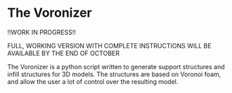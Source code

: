 # The Voronizer

!!WORK IN PROGRESS!!

FULL, WORKING VERSION WITH COMPLETE INSTRUCTIONS WILL BE AVAILABLE BY THE END OF OCTOBER

The Voronizer is a python script written to generate support structures and infill structures for 3D models.  The structures are based on Voronoi foam, and allow the user a lot of control over the resulting model.
